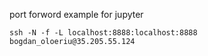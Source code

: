 port forword example for jupyter
```
ssh -N -f -L localhost:8888:localhost:8888 bogdan_oloeriu@35.205.55.124
```
